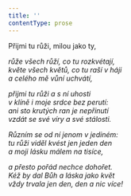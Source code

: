```yaml
---
title: ''
contentType: prose
---
```


<section>

Přijmi tu růži, milou jako ty,

_růže všech růží, co tu rozkvétají,  
květe všech květů, co tu raší v háji  
a celého mě vůní uchvátí,_

</section>

<section>

_přijmi tu růži a s ní uhosti  
v klíně i moje srdce bez perutí:  
ani sto krutých ran je nepřinutí  
vzdát se své víry a své stálosti._

</section>

<section>

_Různím se od ní jenom v jediném:  
tu růži viděl kvést jen jeden den  
a moji lásku málem na tisíce,_

</section>

<section>

_a přesto pořád nechce dohořet.  
Kéž by dal Bůh a láska jako květ  
vždy trvala jen den, den a nic více!_

</section>
